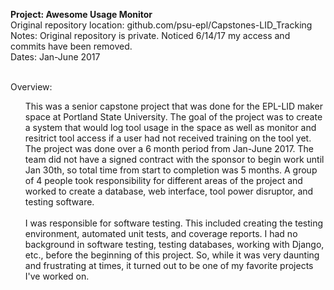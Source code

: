 <b>Project: Awesome Usage Monitor</b><br>
Original repository location: github.com/psu-epl/Capstones-LID_Tracking<br>
Notes: Original repository is private. Noticed 6/14/17 my access and commits have been removed.<br> 
Dates: Jan-June 2017<br><br>


Overview:<br>
<ul>
This was a senior capstone project that was done for the EPL-LID maker space at Portland State University. The goal of the project was to create a system that would log tool usage in the space as well as monitor and resitrict tool access if a user had not received training on the tool yet. The project was done over a 6 month period from Jan-June 2017. The team did not have a signed contract with the sponsor to begin work until Jan 30th, so total time from start to completion was 5 months. A group of 4 people took responsibility for different areas of the project and worked to create a database, web interface, tool power disruptor, and testing software.<br><br>
I was responsible for software testing. This included creating the testing environment, automated unit tests, and coverage reports. I had no background in software testing, testing databases, working with Django, etc., before the beginning of this project. So, while it was very daunting and frustrating at times, it turned out to be one of my favorite projects I've worked on.</ul>
